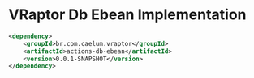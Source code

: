 # VRaptor Db Ebean Implementation

```xml
<dependency>
	<groupId>br.com.caelum.vraptor</groupId>
	<artifactId>actions-db-ebean</artifactId>
	<version>0.0.1-SNAPSHOT</version>
</dependency>
```